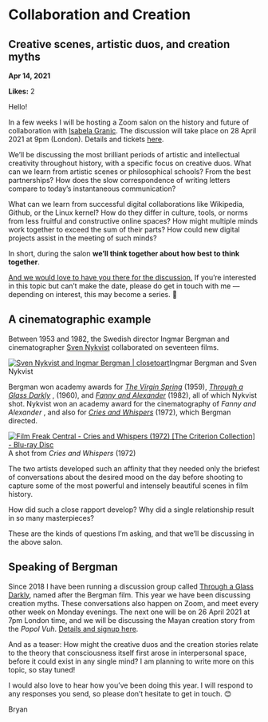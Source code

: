 # Collaboration and Creation

## Creative scenes, artistic duos, and creation myths

**Apr 14, 2021**

**Likes:** 2

Hello!

In a few weeks I will be hosting a Zoom salon on the history and future of collaboration with [Isabela Granic](https://twitter.com/PlayNiceInst). The discussion will take place on 28 April 2021 at 9pm (London). Details and tickets [here](https://bit.ly/ii_col).

We’ll be discussing the most brilliant periods of artistic and intellectual creativity throughout history, with a specific focus on creative duos. What can we learn from artistic scenes or philosophical schools? From the best partnerships? How does the slow correspondence of writing letters compare to today’s instantaneous communication?

What can we learn from successful digital collaborations like Wikipedia, Github, or the Linux kernel? How do they differ in culture, tools, or norms from less fruitful and constructive online spaces? How might multiple minds work together to exceed the sum of their parts? How could new digital projects assist in the meeting of such minds?

In short, during the salon **we’ll think together about how best to think together**.

[And we would love to have you there for the discussion.](https://bit.ly/ii_col) If you’re interested in this topic but can’t make the date, please do get in touch with me — depending on interest, this may become a series. 🥰

## A cinematographic example

Between 1953 and 1982, the Swedish director Ingmar Bergman and cinematographer [Sven Nykvist](https://www.theguardian.com/film/2006/sep/21/obituaries) collaborated on seventeen films.

[![Sven Nykvist and Ingmar Bergman | closetoart](https://substackcdn.com/image/fetch/w_1456,c_limit,f_auto,q_auto:good,fl_progressive:steep/https%3A%2F%2Fbucketeer-e05bbc84-baa3-437e-9518-adb32be77984.s3.amazonaws.com%2Fpublic%2Fimages%2Fbc5c34bc-d2ff-42eb-a901-fb0a73cf5c85_500x361.jpeg)](https://substackcdn.com/image/fetch/f_auto,q_auto:good,fl_progressive:steep/https%3A%2F%2Fbucketeer-e05bbc84-baa3-437e-9518-adb32be77984.s3.amazonaws.com%2Fpublic%2Fimages%2Fbc5c34bc-d2ff-42eb-a901-fb0a73cf5c85_500x361.jpeg)Ingmar Bergman and Sven Nykvist

Bergman won academy awards for _[The Virgin Spring](https://www.imdb.com/title/tt0053976/)_ (1959), _[Through a Glass Darkly](https://www.imdb.com/title/tt0055499/?ref_=fn_al_tt_1)_ , (1960), and _[Fanny and Alexander](https://www.imdb.com/title/tt0083922/?ref_=nv_sr_srsg_0)_ (1982), all of which Nykvist shot. Nykvist won an academy award for the cinematography of _Fanny and Alexander_ , and also for _[Cries and Whispers](https://www.imdb.com/title/tt0069467/?ref_=fn_al_tt_1)_ (1972), which Bergman directed.

[![Film Freak Central - Cries and Whispers \(1972\) \[The Criterion Collection\] -  Blu-ray Disc](https://substackcdn.com/image/fetch/w_1456,c_limit,f_auto,q_auto:good,fl_progressive:steep/https%3A%2F%2Fbucketeer-e05bbc84-baa3-437e-9518-adb32be77984.s3.amazonaws.com%2Fpublic%2Fimages%2F34fb1b89-2e2b-4d84-a0b0-a6cf3eb28528_700x420.png)](https://substackcdn.com/image/fetch/f_auto,q_auto:good,fl_progressive:steep/https%3A%2F%2Fbucketeer-e05bbc84-baa3-437e-9518-adb32be77984.s3.amazonaws.com%2Fpublic%2Fimages%2F34fb1b89-2e2b-4d84-a0b0-a6cf3eb28528_700x420.png)A shot from _Cries and Whispers_ (1972)

The two artists developed such an affinity that they needed only the briefest of conversations about the desired mood on the day before shooting to capture some of the most powerful and intensely beautiful scenes in film history.

How did such a close rapport develop? Why did a single relationship result in so many masterpieces?

These are the kinds of questions I’m asking, and that we’ll be discussing in the above salon.

## Speaking of Bergman

Since 2018 I have been running a discussion group called [Through a Glass Darkly](https://bryankam.com/darkly/?utm_source=substack&utm_medium=email&utm_campaign=20210413), named after the Bergman film. This year we have been discussing creation myths. These conversations also happen on Zoom, and meet every other week on Monday evenings. The next one will be on 26 April 2021 at 7pm London time, and we will be discussing the Mayan creation story from the _Popol Vuh_. [Details and signup here](https://mailchi.mp/9b3c64bb05ff/through-a-glass-darkly-monday-meeting-8051597).

And as a teaser: How might the creative duos and the creation stories relate to the theory that consciousness itself first arose in interpersonal space, before it could exist in any single mind? I am planning to write more on this topic, so stay tuned!

I would also love to hear how you’ve been doing this year. I will respond to any responses you send, so please don’t hesitate to get in touch. 😊

Bryan
